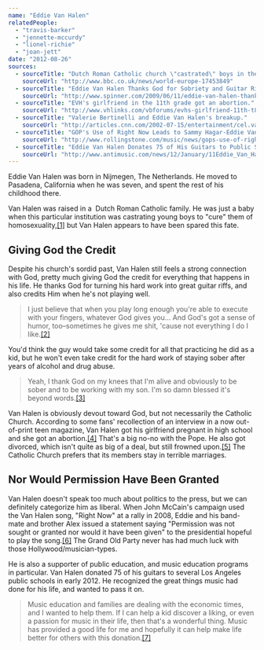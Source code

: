 ```yaml
---
name: "Eddie Van Halen"
relatedPeople:
  - "travis-barker"
  - "jennette-mccurdy"
  - "lionel-richie"
  - "joan-jett"
date: "2012-08-26"
sources:
  - sourceTitle: "Dutch Roman Catholic church \"castrated\" boys in the 1950s."
    sourceUrl: "http://www.bbc.co.uk/news/world-europe-17453849"
  - sourceTitle: "Eddie Van Halen Thanks God for Sobriety and Guitar Riffs."
    sourceUrl: "http://www.spinner.com/2009/06/11/eddie-van-halen-thanks-god-for-sobriety-and-guitar-riffs/"
  - sourceTitle: "EVH's girlfriend in the 11th grade got an abortion."
    sourceUrl: "http://www.vhlinks.com/vbforums/evhs-girlfriend-11th-t8060.html"
  - sourceTitle: "Valerie Bertinelli and Eddie Van Halen's breakup."
    sourceUrl: "http://articles.cnn.com/2002-07-15/entertainment/cel.vanhalen_1_van-halen-cancer-valerie-bertinelli?_s=PM:SHOWBIZ"
  - sourceTitle: "GOP's Use of Right Now Leads to Sammy Hagar-Eddie Van Halen Phone Tag."
    sourceUrl: "http://www.rollingstone.com/music/news/gops-use-of-right-now-leads-to-sammy-hagar-eddie-van-halen-phone-tag-20080912"
  - sourceTitle: "Eddie Van Halen Donates 75 of His Guitars to Public Schools."
    sourceUrl: "http://www.antimusic.com/news/12/January/11Eddie_Van_Halen_Donates_75_Of_His_Guitars_To_Public_Schools.shtml"
---
```


Eddie Van Halen was born in Nijmegen, The Netherlands. He moved to Pasadena, California when he was seven, and spent the rest of his childhood there.

Van Halen was raised in a  Dutch Roman Catholic family. He was just a baby when this particular institution was castrating young boys to "cure" them of homosexuality,<a class="source-citation" href="#http://www.bbc.co.uk/news/world-europe-17453849" title="Dutch Roman Catholic church &quot;castrated&quot; boys in the 1950s.">[1]</a> but Van Halen appears to have been spared this fate.


## Giving God the Credit

Despite his church's sordid past, Van Halen still feels a strong connection with God, pretty much giving God the credit for everything that happens in his life. He thanks God for turning his hard work into great guitar riffs, and also credits Him when he's not playing well.

>I just believe that when you play long enough you're able to execute with your fingers, whatever God gives you… And God's got a sense of humor, too–sometimes he gives me shit, 'cause not everything I do I like.<a class="source-citation" href="#http://www.spinner.com/2009/06/11/eddie-van-halen-thanks-god-for-sobriety-and-guitar-riffs/" title="Eddie Van Halen Thanks God for Sobriety and Guitar Riffs.">[2]</a>

You'd think the guy would take some credit for all that practicing he did as a kid, but he won't even take credit for the hard work of staying sober after years of alcohol and drug abuse.

>Yeah, I thank God on my knees that I'm alive and obviously to be sober and to be working with my son. I'm so damn blessed it's beyond words.<a class="source-citation" href="#http://www.spinner.com/2009/06/11/eddie-van-halen-thanks-god-for-sobriety-and-guitar-riffs/" title="Eddie Van Halen Thanks God for Sobriety and Guitar Riffs.">[3]</a>

Van Halen is obviously devout toward God, but not necessarily the Catholic Church. According to some fans' recollection of an interview in a now out-of-print teen magazine, Van Halen got his girlfriend pregnant in high school and she got an abortion.<a class="source-citation" href="#http://www.vhlinks.com/vbforums/evhs-girlfriend-11th-t8060.html" title="EVH&apos;s girlfriend in the 11th grade got an abortion.">[4]</a> That's a big no-no with the Pope. He also got divorced, which isn't quite as big of a deal, but still frowned upon.<a class="source-citation" href="#http://articles.cnn.com/2002-07-15/entertainment/cel.vanhalen_1_van-halen-cancer-valerie-bertinelli?_s=PM:SHOWBIZ" title="Valerie Bertinelli and Eddie Van Halen&apos;s breakup.">[5]</a> The Catholic Church prefers that its members stay in terrible marriages.

## Nor Would Permission Have Been Granted

Van Halen doesn't speak too much about politics to the press, but we can definitely categorize him as liberal. When John McCain's campaign used the Van Halen song, "Right Now" at a rally in 2008, Eddie and his band-mate and brother Alex issued a statement saying "Permission was not sought or granted nor would it have been given" to the presidential hopeful to play the song.<a class="source-citation" href="#http://www.rollingstone.com/music/news/gops-use-of-right-now-leads-to-sammy-hagar-eddie-van-halen-phone-tag-20080912" title="GOP&apos;s Use of Right Now Leads to Sammy Hagar-Eddie Van Halen Phone Tag.">[6]</a> The Grand Old Party never has had much luck with those Hollywood/musician-types.

He is also a supporter of public education, and music education programs in particular. Van Halen donated 75 of his guitars to several Los Angeles public schools in early 2012. He recognized the great things music had done for his life, and wanted to pass it on.

>Music education and families are dealing with the economic times, and I wanted to help them. If I can help a kid discover a liking, or even a passion for music in their life, then that's a wonderful thing. Music has provided a good life for me and hopefully it can help make life better for others with this donation.<a class="source-citation" href="#http://www.antimusic.com/news/12/January/11Eddie_Van_Halen_Donates_75_Of_His_Guitars_To_Public_Schools.shtml" title="Eddie Van Halen Donates 75 of His Guitars to Public Schools.">[7]</a>